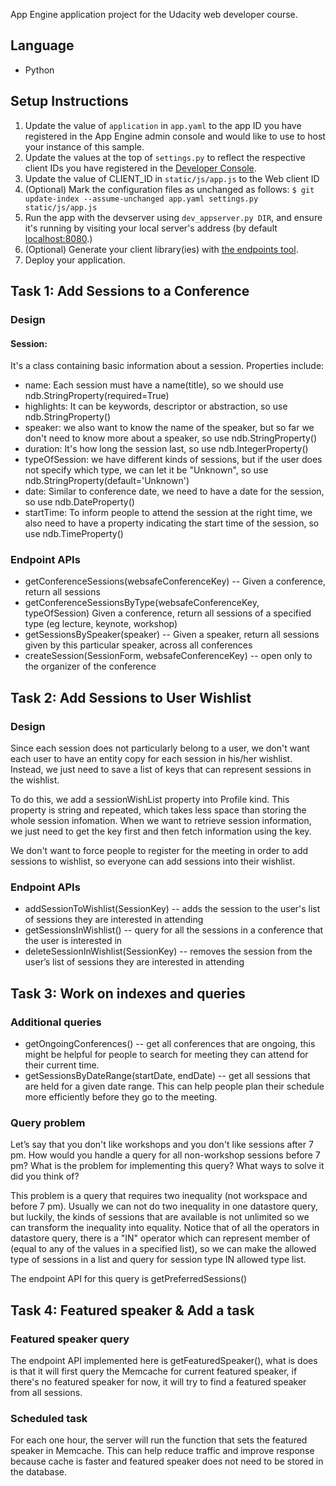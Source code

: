 App Engine application project for the Udacity web developer course.

## Language
- Python

## Setup Instructions
1. Update the value of `application` in `app.yaml` to the app ID you
   have registered in the App Engine admin console and would like to use to host
   your instance of this sample.
1. Update the values at the top of `settings.py` to
   reflect the respective client IDs you have registered in the
   [Developer Console][1].
1. Update the value of CLIENT_ID in `static/js/app.js` to the Web client ID
1. (Optional) Mark the configuration files as unchanged as follows:
   `$ git update-index --assume-unchanged app.yaml settings.py static/js/app.js`
1. Run the app with the devserver using `dev_appserver.py DIR`, and ensure it's running by visiting your local server's address (by default [localhost:8080][2].)
1. (Optional) Generate your client library(ies) with [the endpoints tool][3].
1. Deploy your application.

## Task 1: Add Sessions to a Conference
### Design
#### Session:
It's a class containing basic information about a session. Properties include:
- name: Each session must have a name(title), so we should use ndb.StringProperty(required=True)
- highlights: It can be keywords, descriptor or abstraction, so use ndb.StringProperty()
- speaker: we also want to know the name of the speaker, but so far we don't need to know more about a speaker, so use ndb.StringProperty()
- duration: It's how long the session last, so use ndb.IntegerProperty()
- typeOfSession: we have different kinds of sessions, but if the user does not specify which type, we can let it be "Unknown", so use ndb.StringProperty(default='Unknown')
- date: Similar to conference date, we need to have a date for the session, so use ndb.DateProperty()
- startTime: To inform people to attend the session at the right time, we also need to have a property indicating the start time of the session, so use ndb.TimeProperty()

### Endpoint APIs
- getConferenceSessions(websafeConferenceKey) -- Given a conference, return all sessions
- getConferenceSessionsByType(websafeConferenceKey, typeOfSession) Given a conference, return all sessions of a specified type (eg lecture, keynote, workshop)
- getSessionsBySpeaker(speaker) -- Given a speaker, return all sessions given by this particular speaker, across all conferences
- createSession(SessionForm, websafeConferenceKey) -- open only to the organizer of the conference


## Task 2: Add Sessions to User Wishlist
### Design
Since each session does not particularly belong to a user, we don't want each user to have an entity copy for each session in his/her wishlist. Instead, we just need to save a list of keys that can represent sessions in the wishlist.

To do this, we add a sessionWishList property into Profile kind. This property is string and repeated, which takes less space than storing the whole session infomation. When we want to retrieve session information, we just need to get the key first and then fetch information using the key.

We don't want to force people to register for the meeting in order to add sessions to wishlist, so everyone can add sessions into their wishlist.

### Endpoint APIs
- addSessionToWishlist(SessionKey) -- adds the session to the user's list of sessions they are interested in attending
- getSessionsInWishlist() -- query for all the sessions in a conference that the user is interested in
- deleteSessionInWishlist(SessionKey) -- removes the session from the user’s list of sessions they are interested in attending

## Task 3: Work on indexes and queries
### Additional queries
- getOngoingConferences() -- get all conferences that are ongoing, this might be helpful for people to search for meeting they can attend for their current time.
- getSessionsByDateRange(startDate, endDate) -- get all sessions that are held for a given date range. This can help people plan their schedule more efficiently before they go to the meeting.

### Query problem
Let’s say that you don't like workshops and you don't like sessions after 7 pm. How would you handle a query for all non-workshop sessions before 7 pm? What is the problem for implementing this query? What ways to solve it did you think of?

This problem is a query that requires two inequality (not workspace and before 7 pm). Usually we can not do two inequality in one datastore query, but luckily, the kinds of sessions that are available is not unlimited so we can transform the inequality into equality. Notice that of all the operators in datastore query, there is a "IN" operator which can represent member of (equal to any of the values in a specified list), so we can make the allowed type of sessions in a list and query for session type IN allowed type list.

The endpoint API for this query is getPreferredSessions()

## Task 4: Featured speaker & Add a task
### Featured speaker query
The endpoint API implemented here is getFeaturedSpeaker(), what is does is that it will first query the Memcache for current featured speaker, if there's no featured speaker for now, it will try to find a featured speaker from all sessions.

### Scheduled task
For each one hour, the server will run the function that sets the featured speaker in Memcache. This can help reduce traffic and improve response because cache is faster and featured speaker does not need to be stored in the database.

[1]: https://console.developers.google.com/
[2]: https://localhost:8080/
[3]: https://developers.google.com/appengine/docs/python/endpoints/endpoints_tool
